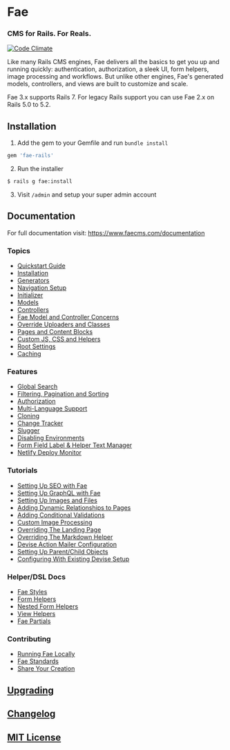 # Fae


### CMS for Rails. For Reals.

[![Code Climate](https://codeclimate.com/github/wearefine/fae/badges/gpa.svg)](https://codeclimate.com/github/wearefine/fae)

Like many Rails CMS engines, Fae delivers all the basics to get you up and running quickly: authentication, authorization, a sleek UI, form helpers, image processing and workflows. But unlike other engines, Fae's generated models, controllers, and views are built to customize and scale.

Fae 3.x supports Rails 7. For legacy Rails support you can use Fae 2.x on Rails 5.0 to 5.2.

## Installation

1) Add the gem to your Gemfile and run `bundle install`

```ruby
gem 'fae-rails'
```

2) Run the installer

```bash
$ rails g fae:install
```

3) Visit `/admin` and setup your super admin account

## Documentation

For full documentation visit:
https://www.faecms.com/documentation

### Topics

* [Quickstart Guide](docs/quickstart-guide.md)
* [Installation](docs/installation/index.md)
* [Generators](docs/topics/generators.md)
* [Navigation Setup](docs/topics/navigation_setup.md)
* [Initializer](docs/topics/initializer.md)
* [Models](docs/topics/models.md)
* [Controllers](docs/topics/controllers_and_concerns.md)
* [Fae Model and Controller Concerns](docs/topics/concerns.md)
* [Override Uploaders and Classes](docs/topics/override_uploaders_and_classes.md)
* [Pages and Content Blocks](docs/topics/pages.md)
* [Custom JS, CSS and Helpers](docs/topics/custom_js_css.md)
* [Root Settings](docs/topics/root_settings.md)
* [Caching](docs/topics/caching.md)


### Features

* [Global Search](docs/features/search.md)
* [Filtering, Pagination and Sorting](docs/features/filtering.md)
* [Authorization](docs/features/authorization.md)
* [Multi-Language Support](docs/features/multi_language.md)
* [Cloning](docs/features/cloning.md)
* [Change Tracker](docs/features/change_tracker.md)
* [Slugger](docs/features/slugger.md)
* [Disabling Environments](docs/features/disable_envs.md)
* [Form Field Label & Helper Text Manager](docs/features/form_manager.md)
* [Netlify Deploy Monitor](docs/features/netlify.md)


### Tutorials

* [Setting Up SEO with Fae](docs/tutorials/seo.md)
* [Setting Up GraphQL with Fae](docs/tutorials/graphql_support.md)
* [Setting Up Images and Files](docs/tutorials/image_and_files.md)
* [Adding Dynamic Relationships to Pages](docs/tutorials/dynamic_relationships_to_pages.md)
* [Adding Conditional Validations](docs/tutorials/conditional_validations.md)
* [Custom Image Processing](docs/tutorials/custom_images.md)
* [Overriding The Landing Page](docs/tutorials/landing_page.md)
* [Overriding The Markdown Helper](docs/tutorials/markdown_helper.md)
* [Devise Action Mailer Configuration](docs/tutorials/actionmailer.md)
* [Setting Up Parent/Child Objects](docs/tutorials/parent_child_objects.md)
* [Configuring With Existing Devise Setup](docs/tutorials/existing_devise.md)


### Helper/DSL Docs

* [Fae Styles](docs/helpers/styles.md)
* [Form Helpers](docs/helpers/form_helpers.md)
* [Nested Form Helpers](docs/helpers/nested_form_helpers.md)
* [View Helpers](docs/helpers/view_helpers.md)
* [Fae Partials](docs/helpers/partials.md)

### Contributing

* [Running Fae Locally](docs/contributing/local_setup.md)
* [Fae Standards](docs/contributing/standards.md)
* [Share Your Creation](docs/contributing/share_your_creation.md)

## [Upgrading](docs/upgrading/index.md)

## [Changelog](CHANGELOG.md)

## [MIT License](LICENSE)

